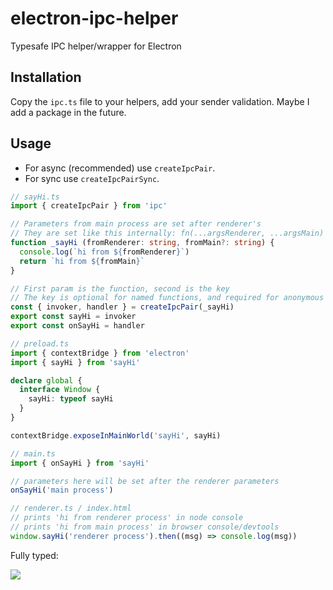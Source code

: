 # electron-ipc-helper

Typesafe IPC helper/wrapper for Electron

## Installation

Copy the ``ipc.ts`` file to your helpers, add your sender validation.
Maybe I add a package in the future.

## Usage

* For async (recommended) use ``createIpcPair``.
* For sync use ``createIpcPairSync``.

```ts
// sayHi.ts
import { createIpcPair } from 'ipc'

// Parameters from main process are set after renderer's
// They are set like this internally: fn(...argsRenderer, ...argsMain)
function _sayHi (fromRenderer: string, fromMain?: string) {
  console.log(`hi from ${fromRenderer}`)
  return `hi from ${fromMain}`
}

// First param is the function, second is the key
// The key is optional for named functions, and required for anonymous
const { invoker, handler } = createIpcPair(_sayHi)
export const sayHi = invoker
export const onSayHi = handler
```

```ts
// preload.ts
import { contextBridge } from 'electron'
import { sayHi } from 'sayHi'

declare global {
  interface Window {
    sayHi: typeof sayHi
  }
}

contextBridge.exposeInMainWorld('sayHi', sayHi)
```

```ts
// main.ts
import { onSayHi } from 'sayHi'

// parameters here will be set after the renderer parameters
onSayHi('main process')
```

```ts
// renderer.ts / index.html
// prints 'hi from renderer process' in node console
// prints 'hi from main process' in browser console/devtools
window.sayHi('renderer process').then((msg) => console.log(msg))
```

Fully typed:

![](https://user-images.githubusercontent.com/18370605/182873012-0a13b94c-d260-47bf-a5b3-f0e63592e17d.png)

